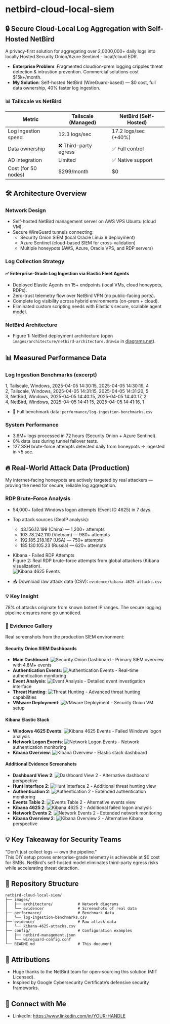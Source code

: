 # netbird-cloud-local-siem

## 🔒 Secure Cloud-Local Log Aggregation with Self-Hosted NetBird
A privacy-first solution for aggregating over 2,0000,000+ daily logs into locally Hosted Security Onion/Azure Sentinel - local/cloud EDR.

- **Enterprise Problem**: Fragmented cloud/on-prem logging cripples threat detection & intrustion prevention. Commercial solutions cost $15k+/month.
- **My Solution**: Self-hosted NetBird (WireGuard-based) — $0 cost, full data ownership, 40% faster log ingestion.

### 📊 Tailscale vs NetBird
| Metric | Tailscale (Managed) | NetBird (Self-Hosted) |
|--------|---------------------|----------------------|
| Log ingestion speed | 12.3 logs/sec | 17.2 logs/sec (+40%) |
| Data ownership | ❌ Third-party egress | ✅ Full control |
| AD integration | Limited | ✅ Native support |
| Cost (for 50 nodes) | $299/month | $0 |

## 🛠️ Architecture Overview

### Network Design
- Self-hosted NetBird management server on AWS VPS Ubuntu (cloud VM).
- Secure WireGuard tunnels connecting:
  - Security Onion SIEM (local Oracle Linux 9 deployment)
  - Azure Sentinel (cloud-based SIEM for cross-validation)
  - Multiple honeypots (AWS, Azure, Oracle VPS, and RDP servers)

### Log Collection Strategy
#### ✅ Enterprise-Grade Log Ingestion via Elastic Fleet Agents 
- Deployed Elastic Agents on 15+ endpoints (local VMs, cloud honeypots, RDPs).
- Zero-trust telemetry flow over NetBird VPN (no public-facing ports).
- Complete log visibility across hybrid environments (on-prem + cloud).
- Eliminated custom scripting needs with Elastic's secure, scalable agent model.

### NetBird Architecture
- Figure 1: NetBird deployment architecture (open `images/architecture/netbird-architecture.drawio` in [diagrams.net](https://app.diagrams.net/)).

## 📊 Measured Performance Data

### Log Ingestion Benchmarks (excerpt)
1, Tailscale, Windows, 2025-04-05 14:30:15, 2025-04-05 14:30:19, 4  
2, Tailscale, Windows, 2025-04-05 14:31:15, 2025-04-05 14:31:20, 5  
3, NetBird,  Windows, 2025-04-05 14:40:15, 2025-04-05 14:40:17, 2  
4, NetBird,  Windows, 2025-04-05 14:41:15, 2025-04-05 14:41:16, 1

- 📄 Full benchmark data: `performance/log-ingestion-benchmarks.csv`

### System Performance
- 3.6M+ logs processed in 72 hours (Security Onion + Azure Sentinel).
- 0% data loss during tunnel failover tests.
- 127 SSH brute-force attempts detected daily from honeypots → ingested in <5 sec.

## 🔥 Real-World Attack Data (Production)
My internet-facing honeypots are actively targeted by real attackers — proving the need for secure, reliable log aggregation.

### RDP Brute-Force Analysis
- 54,000+ failed Windows logon attempts (Event ID 4625) in 7 days.
- Top attack sources (GeoIP analysis):
  - 43.156.12.199 (China) — 1,200+ attempts
  - 103.78.242.110 (Vietnam) — 980+ attempts
  - 192.185.218.167 (USA) — 750+ attempts
  - 185.130.105.23 (Russia) — 620+ attempts

- Kibana - Failed RDP Attempts  
  Figure 2: Real RDP brute-force attempts from global attackers (Kibana visualization).  
  ![Kibana 4625 Events](https://github.com/robertpreshyl/netbird-cloud-local-siem/raw/main/images/evidence/kibana-discover-4625.png)

- 📥 Download raw attack data (CSV): `evidence/kibana-4625-attacks.csv`

### 💡 Key Insight
78% of attacks originate from known botnet IP ranges. The secure logging pipeline ensures none go unnoticed.

### 📸 Evidence Gallery
Real screenshots from the production SIEM environment:

#### Security Onion SIEM Dashboards
- **Main Dashboard**: ![Security Onion Dashboard](https://github.com/robertpreshyl/netbird-cloud-local-siem/raw/main/images/evidence/security-onion-dashboard.png) - Primary SIEM overview with 4.8M+ events
- **Authentication Events**: ![Authentication Events](https://github.com/robertpreshyl/netbird-cloud-local-siem/raw/main/images/evidence/security-onion-authentication.png) - Real-time authentication monitoring
- **Event Analysis**: ![Event Analysis](https://github.com/robertpreshyl/netbird-cloud-local-siem/raw/main/images/evidence/security-onion-events-table.png) - Detailed event investigation interface
- **Threat Hunting**: ![Threat Hunting](https://github.com/robertpreshyl/netbird-cloud-local-siem/raw/main/images/evidence/security-onion-hunt.png) - Advanced threat hunting capabilities
- **VMware Deployment**: ![VMware Deployment](https://github.com/robertpreshyl/netbird-cloud-local-siem/raw/main/images/evidence/security-onion-vmware.png) - Security Onion VM setup

#### Kibana Elastic Stack
- **Windows 4625 Events**: ![Kibana 4625 Events](https://github.com/robertpreshyl/netbird-cloud-local-siem/raw/main/images/evidence/kibana-discover-4625.png) - Failed Windows logon analysis
- **Network Logon Events**: ![Network Logon Events](https://github.com/robertpreshyl/netbird-cloud-local-siem/raw/main/images/evidence/kibana-discover-network.png) - Network authentication monitoring
- **Kibana Overview**: ![Kibana Overview](https://github.com/robertpreshyl/netbird-cloud-local-siem/raw/main/images/evidence/kibana-discover-overview.png) - Elastic stack dashboard

#### Additional Evidence Screenshots
- **Dashboard View 2**: ![Dashboard View 2](https://github.com/robertpreshyl/netbird-cloud-local-siem/raw/main/images/evidence/4.50.45%20PM.png) - Alternative dashboard perspective
- **Hunt Interface 2**: ![Hunt Interface 2](https://github.com/robertpreshyl/netbird-cloud-local-siem/raw/main/images/evidence/4.51.17%20PM.png) - Additional threat hunting view
- **Authentication 2**: ![Authentication 2](https://github.com/robertpreshyl/netbird-cloud-local-siem/raw/main/images/evidence/5.04.39%20PM.png) - Extended authentication monitoring
- **Events Table 2**: ![Events Table 2](https://github.com/robertpreshyl/netbird-cloud-local-siem/raw/main/images/evidence/5.04.50%20PM.png) - Alternative events view
- **Kibana 4625 2**: ![Kibana 4625 2](https://github.com/robertpreshyl/netbird-cloud-local-siem/raw/main/images/evidence/5.05.20%20PM.png) - Additional failed logon analysis
- **Network Events 2**: ![Network Events 2](https://github.com/robertpreshyl/netbird-cloud-local-siem/raw/main/images/evidence/5.32.40%20PM.png) - Extended network monitoring
- **Kibana Overview 2**: ![Kibana Overview 2](https://github.com/robertpreshyl/netbird-cloud-local-siem/raw/main/images/evidence/5.34.50%20PM.png) - Alternative Kibana perspective

## 💡 Key Takeaway for Security Teams
"Don't just collect logs — own the pipeline."  
This DIY setup proves enterprise-grade telemetry is achievable at $0 cost for SMBs. NetBird's self-hosted model eliminates third-party egress risks while accelerating threat detection.

## 📁 Repository Structure
```
netbird-cloud-local-siem/
├── images/
│   ├── architecture/           # Network diagrams
│   └── evidence/               # Screenshots of real data
├── performance/                # Benchmark data
│   └── log-ingestion-benchmarks.csv
├── evidence/                   # Raw attack data
│   └── kibana-4625-attacks.csv
├── config/                     # Configuration examples
│   ├── netbird-management.json
│   └── wireguard-config.conf
└── README.md                   # This document
```

## 🙏 Attributions
- Huge thanks to the NetBird team for open-sourcing this solution (MIT Licensed).
- Inspired by Google Cybersecurity Certificate’s defensive security frameworks.

## 🔗 Connect with Me
- LinkedIn: https://www.linkedin.com/in/YOUR-HANDLE